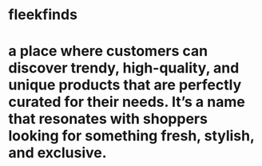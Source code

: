 # fleekfinds
# a place where customers can discover trendy, high-quality, and unique products that are perfectly curated for their needs. It’s a name that resonates with shoppers looking for something fresh, stylish, and exclusive. 
